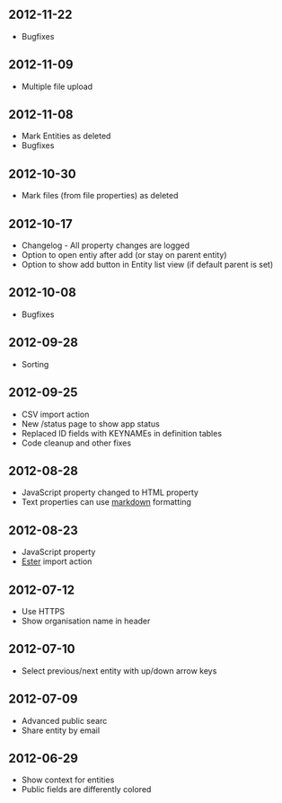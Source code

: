 ## 2012-11-22
* Bugfixes

## 2012-11-09
* Multiple file upload

## 2012-11-08
* Mark Entities as deleted
* Bugfixes

## 2012-10-30
* Mark files (from file properties) as deleted

## 2012-10-17
* Changelog - All property changes are logged
* Option to open entiy after add (or stay on parent entity)
* Option to show add button in Entity list view (if default parent is set)

## 2012-10-08
* Bugfixes

## 2012-09-28
* Sorting

## 2012-09-25
* CSV import action
* New /status page to show app status
* Replaced ID fields with KEYNAMEs in definition tables
* Code cleanup and other fixes

## 2012-08-28
* JavaScript property changed to HTML property
* Text properties can use [markdown](http://daringfireball.net/projects/markdown/) formatting

## 2012-08-23
* JavaScript property
* [Ester](http://www.elnet.ee/ester/) import action

## 2012-07-12
* Use HTTPS
* Show organisation name in header

## 2012-07-10
* Select previous/next entity with up/down arrow keys

## 2012-07-09
* Advanced public searc
* Share entity by email

## 2012-06-29
* Show context for entities
* Public fields are differently colored
